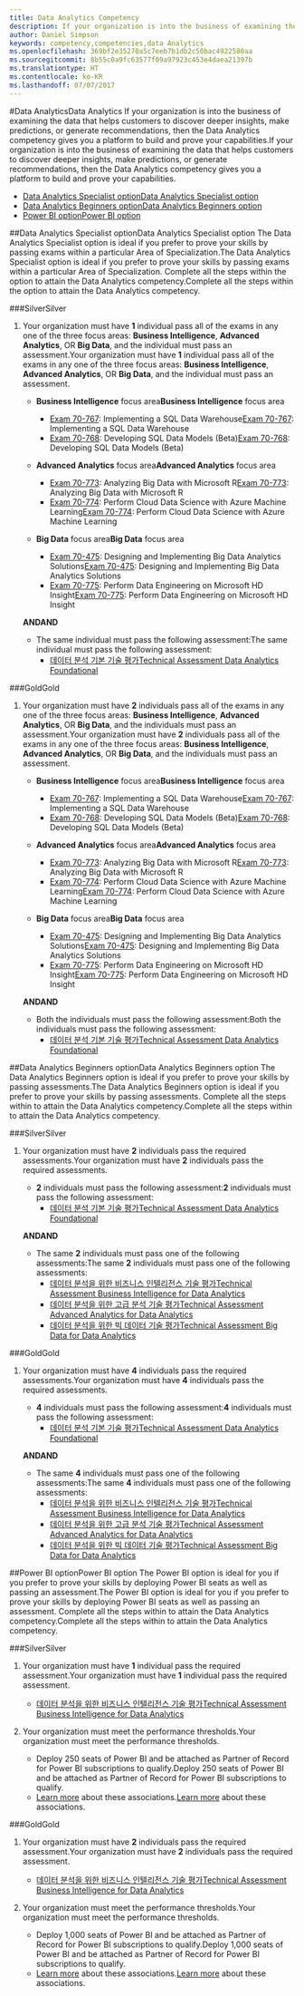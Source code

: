 ```yaml
---
title: Data Analytics Competency
description: If your organization is into the business of examining the data that helps customers to discover deeper insights, make predictions, or generate recommendations, then the Data Analytics competency gives you a platform to build and prove your capabilities.
author: Daniel Simpson
keywords: competency,competencies,data Analytics
ms.openlocfilehash: 369bf2e35270a5c7eeb7b1db2c50bac4922580aa
ms.sourcegitcommit: 8b55c0a9fc63577f09a97923c453e4daea21397b
ms.translationtype: HT
ms.contentlocale: ko-KR
ms.lasthandoff: 07/07/2017
---
```

#<a name="data-analytics"></a><span data-ttu-id="4410e-104">Data Analytics</span><span class="sxs-lookup"><span data-stu-id="4410e-104">Data Analytics</span></span>
<span data-ttu-id="4410e-105">If your organization is into the business of examining the data that helps customers to discover deeper insights, make predictions, or generate recommendations, then the Data Analytics competency gives you a platform to build and prove your capabilities.</span><span class="sxs-lookup"><span data-stu-id="4410e-105">If your organization is into the business of examining the data that helps customers to discover deeper insights, make predictions, or generate recommendations, then the Data Analytics competency gives you a platform to build and prove your capabilities.</span></span>

- [<span data-ttu-id="4410e-106">Data Analytics Specialist option</span><span class="sxs-lookup"><span data-stu-id="4410e-106">Data Analytics Specialist option</span></span>](#data-analytics-specialist-option)
- [<span data-ttu-id="4410e-107">Data Analytics Beginners option</span><span class="sxs-lookup"><span data-stu-id="4410e-107">Data Analytics Beginners option</span></span>](#data-analytics-beginners-option)
- [<span data-ttu-id="4410e-108">Power BI option</span><span class="sxs-lookup"><span data-stu-id="4410e-108">Power BI option</span></span>](#power-bi-option)

##<a name="data-analytics-specialist-option"></a><span data-ttu-id="4410e-109">Data Analytics Specialist option</span><span class="sxs-lookup"><span data-stu-id="4410e-109">Data Analytics Specialist option</span></span>
<span data-ttu-id="4410e-110">The Data Analytics Specialist option is ideal if you prefer to prove your skills by passing exams within a particular Area of Specialization.</span><span class="sxs-lookup"><span data-stu-id="4410e-110">The Data Analytics Specialist option is ideal if you prefer to prove your skills by passing exams within a particular Area of Specialization.</span></span> <span data-ttu-id="4410e-111">Complete all the steps within the option to attain the Data Analytics competency.</span><span class="sxs-lookup"><span data-stu-id="4410e-111">Complete all the steps within the option to attain the Data Analytics competency.</span></span>

###<a name="silver"></a><span data-ttu-id="4410e-112">Silver</span><span class="sxs-lookup"><span data-stu-id="4410e-112">Silver</span></span>
1. <span data-ttu-id="4410e-113">Your organization must have **1** individual pass all of the exams in any one of the three focus areas: **Business Intelligence**, **Advanced Analytics**, OR **Big Data**, and the individual must pass an assessment.</span><span class="sxs-lookup"><span data-stu-id="4410e-113">Your organization must have **1** individual pass all of the exams in any one of the three focus areas: **Business Intelligence**, **Advanced Analytics**, OR **Big Data**, and the individual must pass an assessment.</span></span>

    - <span data-ttu-id="4410e-114">**Business Intelligence** focus area</span><span class="sxs-lookup"><span data-stu-id="4410e-114">**Business Intelligence** focus area</span></span>
        - <span data-ttu-id="4410e-115">[Exam 70-767](https://www.microsoft.com/en-us/learning/exam-70-767.aspx): Implementing a SQL Data Warehouse</span><span class="sxs-lookup"><span data-stu-id="4410e-115">[Exam 70-767](https://www.microsoft.com/en-us/learning/exam-70-767.aspx): Implementing a SQL Data Warehouse</span></span> 
        - <span data-ttu-id="4410e-116">[Exam 70-768](https://www.microsoft.com/en-us/learning/exam-70-768.aspx): Developing SQL Data Models (Beta)</span><span class="sxs-lookup"><span data-stu-id="4410e-116">[Exam 70-768](https://www.microsoft.com/en-us/learning/exam-70-768.aspx): Developing SQL Data Models (Beta)</span></span>

    - <span data-ttu-id="4410e-117">**Advanced Analytics** focus area</span><span class="sxs-lookup"><span data-stu-id="4410e-117">**Advanced Analytics** focus area</span></span>
        - <span data-ttu-id="4410e-118">[Exam 70-773](https://www.microsoft.com/en-us/learning/exam-70-773.aspx): Analyzing Big Data with Microsoft R</span><span class="sxs-lookup"><span data-stu-id="4410e-118">[Exam 70-773](https://www.microsoft.com/en-us/learning/exam-70-773.aspx): Analyzing Big Data with Microsoft R</span></span>
        - <span data-ttu-id="4410e-119">[Exam 70-774](https://www.microsoft.com/en-us/learning/exam-70-774.aspx): Perform Cloud Data Science with Azure Machine Learning</span><span class="sxs-lookup"><span data-stu-id="4410e-119">[Exam 70-774](https://www.microsoft.com/en-us/learning/exam-70-774.aspx): Perform Cloud Data Science with Azure Machine Learning</span></span>

    - <span data-ttu-id="4410e-120">**Big Data** focus area</span><span class="sxs-lookup"><span data-stu-id="4410e-120">**Big Data** focus area</span></span>
        - <span data-ttu-id="4410e-121">[Exam 70-475](https://www.microsoft.com/en-us/learning/exam-70-475.aspx): Designing and Implementing Big Data Analytics Solutions</span><span class="sxs-lookup"><span data-stu-id="4410e-121">[Exam 70-475](https://www.microsoft.com/en-us/learning/exam-70-475.aspx): Designing and Implementing Big Data Analytics Solutions</span></span>
        - <span data-ttu-id="4410e-122">[Exam 70-775](https://www.microsoft.com/en-us/learning/exam-70-775.aspx): Perform Data Engineering on Microsoft HD Insight</span><span class="sxs-lookup"><span data-stu-id="4410e-122">[Exam 70-775](https://www.microsoft.com/en-us/learning/exam-70-775.aspx): Perform Data Engineering on Microsoft HD Insight</span></span>

    **<span data-ttu-id="4410e-123">AND</span><span class="sxs-lookup"><span data-stu-id="4410e-123">AND</span></span>**

    - <span data-ttu-id="4410e-124">The same individual must pass the following assessment:</span><span class="sxs-lookup"><span data-stu-id="4410e-124">The same individual must pass the following assessment:</span></span>
        - [<span data-ttu-id="4410e-125">데이터 분석 기본 기술 평가</span><span class="sxs-lookup"><span data-stu-id="4410e-125">Technical Assessment Data Analytics Foundational</span></span>](https://partneruniversity.microsoft.com/?whr=uri:MicrosoftAccount&courseId=14356&scoId=w5Ubm2ygB_4304778676)

###<a name="gold"></a><span data-ttu-id="4410e-126">Gold</span><span class="sxs-lookup"><span data-stu-id="4410e-126">Gold</span></span>
1. <span data-ttu-id="4410e-127">Your organization must have **2** individuals pass all of the exams in any one of the three focus areas: **Business Intelligence**, **Advanced Analytics**, OR **Big Data**, and the individuals must pass an assessment.</span><span class="sxs-lookup"><span data-stu-id="4410e-127">Your organization must have **2** individuals pass all of the exams in any one of the three focus areas: **Business Intelligence**, **Advanced Analytics**, OR **Big Data**, and the individuals must pass an assessment.</span></span>

    - <span data-ttu-id="4410e-128">**Business Intelligence** focus area</span><span class="sxs-lookup"><span data-stu-id="4410e-128">**Business Intelligence** focus area</span></span>
        - <span data-ttu-id="4410e-129">[Exam 70-767](https://www.microsoft.com/en-us/learning/exam-70-767.aspx): Implementing a SQL Data Warehouse</span><span class="sxs-lookup"><span data-stu-id="4410e-129">[Exam 70-767](https://www.microsoft.com/en-us/learning/exam-70-767.aspx): Implementing a SQL Data Warehouse</span></span> 
        - <span data-ttu-id="4410e-130">[Exam 70-768](https://www.microsoft.com/en-us/learning/exam-70-768.aspx): Developing SQL Data Models (Beta)</span><span class="sxs-lookup"><span data-stu-id="4410e-130">[Exam 70-768](https://www.microsoft.com/en-us/learning/exam-70-768.aspx): Developing SQL Data Models (Beta)</span></span>

    - <span data-ttu-id="4410e-131">**Advanced Analytics** focus area</span><span class="sxs-lookup"><span data-stu-id="4410e-131">**Advanced Analytics** focus area</span></span>
        - <span data-ttu-id="4410e-132">[Exam 70-773](https://www.microsoft.com/en-us/learning/exam-70-773.aspx): Analyzing Big Data with Microsoft R</span><span class="sxs-lookup"><span data-stu-id="4410e-132">[Exam 70-773](https://www.microsoft.com/en-us/learning/exam-70-773.aspx): Analyzing Big Data with Microsoft R</span></span>
        - <span data-ttu-id="4410e-133">[Exam 70-774](https://www.microsoft.com/en-us/learning/exam-70-774.aspx): Perform Cloud Data Science with Azure Machine Learning</span><span class="sxs-lookup"><span data-stu-id="4410e-133">[Exam 70-774](https://www.microsoft.com/en-us/learning/exam-70-774.aspx): Perform Cloud Data Science with Azure Machine Learning</span></span>

    - <span data-ttu-id="4410e-134">**Big Data** focus area</span><span class="sxs-lookup"><span data-stu-id="4410e-134">**Big Data** focus area</span></span>
        - <span data-ttu-id="4410e-135">[Exam 70-475](https://www.microsoft.com/en-us/learning/exam-70-475.aspx): Designing and Implementing Big Data Analytics Solutions</span><span class="sxs-lookup"><span data-stu-id="4410e-135">[Exam 70-475](https://www.microsoft.com/en-us/learning/exam-70-475.aspx): Designing and Implementing Big Data Analytics Solutions</span></span>
        - <span data-ttu-id="4410e-136">[Exam 70-775](https://www.microsoft.com/en-us/learning/exam-70-775.aspx): Perform Data Engineering on Microsoft HD Insight</span><span class="sxs-lookup"><span data-stu-id="4410e-136">[Exam 70-775](https://www.microsoft.com/en-us/learning/exam-70-775.aspx): Perform Data Engineering on Microsoft HD Insight</span></span>

    **<span data-ttu-id="4410e-137">AND</span><span class="sxs-lookup"><span data-stu-id="4410e-137">AND</span></span>**

    - <span data-ttu-id="4410e-138">Both the individuals must pass the following assessment:</span><span class="sxs-lookup"><span data-stu-id="4410e-138">Both the individuals must pass the following assessment:</span></span> 
        - [<span data-ttu-id="4410e-139">데이터 분석 기본 기술 평가</span><span class="sxs-lookup"><span data-stu-id="4410e-139">Technical Assessment Data Analytics Foundational</span></span>](https://partneruniversity.microsoft.com/?whr=uri:MicrosoftAccount&courseId=14356&scoId=w5Ubm2ygB_4304778676)

##<a name="data-analytics-beginners-option"></a><span data-ttu-id="4410e-140">Data Analytics Beginners option</span><span class="sxs-lookup"><span data-stu-id="4410e-140">Data Analytics Beginners option</span></span>
<span data-ttu-id="4410e-141">The Data Analytics Beginners option is ideal if you prefer to prove your skills by passing assessments.</span><span class="sxs-lookup"><span data-stu-id="4410e-141">The Data Analytics Beginners option is ideal if you prefer to prove your skills by passing assessments.</span></span> <span data-ttu-id="4410e-142">Complete all the steps within to attain the Data Analytics competency.</span><span class="sxs-lookup"><span data-stu-id="4410e-142">Complete all the steps within to attain the Data Analytics competency.</span></span>

###<a name="silver"></a><span data-ttu-id="4410e-143">Silver</span><span class="sxs-lookup"><span data-stu-id="4410e-143">Silver</span></span>
1. <span data-ttu-id="4410e-144">Your organization must have **2** individuals pass the required assessments.</span><span class="sxs-lookup"><span data-stu-id="4410e-144">Your organization must have **2** individuals pass the required assessments.</span></span>

    - <span data-ttu-id="4410e-145">**2** individuals must pass the following assessment:</span><span class="sxs-lookup"><span data-stu-id="4410e-145">**2** individuals must pass the following assessment:</span></span>
        - [<span data-ttu-id="4410e-146">데이터 분석 기본 기술 평가</span><span class="sxs-lookup"><span data-stu-id="4410e-146">Technical Assessment Data Analytics Foundational</span></span>](https://partneruniversity.microsoft.com/?whr=uri:MicrosoftAccount&courseId=14356&scoId=w5Ubm2ygB_4304778676)

    **<span data-ttu-id="4410e-147">AND</span><span class="sxs-lookup"><span data-stu-id="4410e-147">AND</span></span>**

    - <span data-ttu-id="4410e-148">The same **2** individuals must pass one of the following assessments:</span><span class="sxs-lookup"><span data-stu-id="4410e-148">The same **2** individuals must pass one of the following assessments:</span></span>
        - [<span data-ttu-id="4410e-149">데이터 분석을 위한 비즈니스 인텔리전스 기술 평가</span><span class="sxs-lookup"><span data-stu-id="4410e-149">Technical Assessment Business Intelligence for Data Analytics</span></span>](https://partneruniversity.microsoft.com/?whr=uri:MicrosoftAccount&courseId=14350&scoId=u5YzfgigB_1504778676)
        - [<span data-ttu-id="4410e-150">데이터 분석을 위한 고급 분석 기술 평가</span><span class="sxs-lookup"><span data-stu-id="4410e-150">Technical Assessment Advanced Analytics for Data Analytics</span></span>](https://partneruniversity.microsoft.com/?whr=uri:MicrosoftAccount&courseId=10275&scoId=bweuuySgB_3904778676)
        - [<span data-ttu-id="4410e-151">데이터 분석을 위한 빅 데이터 기술 평가</span><span class="sxs-lookup"><span data-stu-id="4410e-151">Technical Assessment Big Data for Data Analytics</span></span>](https://partneruniversity.microsoft.com/?whr=uri:MicrosoftAccount&courseId=14349&scoId=qb5OGFigB_6604778676)

###<a name="gold"></a><span data-ttu-id="4410e-152">Gold</span><span class="sxs-lookup"><span data-stu-id="4410e-152">Gold</span></span>
1. <span data-ttu-id="4410e-153">Your organization must have **4** individuals pass the required assessments.</span><span class="sxs-lookup"><span data-stu-id="4410e-153">Your organization must have **4** individuals pass the required assessments.</span></span>

    - <span data-ttu-id="4410e-154">**4** individuals must pass the following assessment:</span><span class="sxs-lookup"><span data-stu-id="4410e-154">**4** individuals must pass the following assessment:</span></span>
        - [<span data-ttu-id="4410e-155">데이터 분석 기본 기술 평가</span><span class="sxs-lookup"><span data-stu-id="4410e-155">Technical Assessment Data Analytics Foundational</span></span> ](https://partneruniversity.microsoft.com/?whr=uri:MicrosoftAccount&courseId=14356&scoId=w5Ubm2ygB_4304778676)

    **<span data-ttu-id="4410e-156">AND</span><span class="sxs-lookup"><span data-stu-id="4410e-156">AND</span></span>**

    - <span data-ttu-id="4410e-157">The same **4** individuals must pass one of the following assessments:</span><span class="sxs-lookup"><span data-stu-id="4410e-157">The same **4** individuals must pass one of the following assessments:</span></span>
        - [<span data-ttu-id="4410e-158">데이터 분석을 위한 비즈니스 인텔리전스 기술 평가</span><span class="sxs-lookup"><span data-stu-id="4410e-158">Technical Assessment Business Intelligence for Data Analytics</span></span>](https://partneruniversity.microsoft.com/?whr=uri:MicrosoftAccount&courseId=14350&scoId=u5YzfgigB_1504778676)
        - [<span data-ttu-id="4410e-159">데이터 분석을 위한 고급 분석 기술 평가</span><span class="sxs-lookup"><span data-stu-id="4410e-159">Technical Assessment Advanced Analytics for Data Analytics</span></span>](https://partneruniversity.microsoft.com/?whr=uri:MicrosoftAccount&courseId=10275&scoId=bweuuySgB_3904778676)
        - [<span data-ttu-id="4410e-160">데이터 분석을 위한 빅 데이터 기술 평가</span><span class="sxs-lookup"><span data-stu-id="4410e-160">Technical Assessment Big Data for Data Analytics</span></span>](https://partneruniversity.microsoft.com/?whr=uri:MicrosoftAccount&courseId=14349&scoId=qb5OGFigB_6604778676)

##<a name="power-bi-option"></a><span data-ttu-id="4410e-161">Power BI option</span><span class="sxs-lookup"><span data-stu-id="4410e-161">Power BI option</span></span>
<span data-ttu-id="4410e-162">The Power BI option is ideal for you if you prefer to prove your skills by deploying Power BI seats as well as passing an assessment.</span><span class="sxs-lookup"><span data-stu-id="4410e-162">The Power BI option is ideal for you if you prefer to prove your skills by deploying Power BI seats as well as passing an assessment.</span></span> <span data-ttu-id="4410e-163">Complete all the steps within to attain the Data Analytics competency.</span><span class="sxs-lookup"><span data-stu-id="4410e-163">Complete all the steps within to attain the Data Analytics competency.</span></span>

###<a name="silver"></a><span data-ttu-id="4410e-164">Silver</span><span class="sxs-lookup"><span data-stu-id="4410e-164">Silver</span></span>

1. <span data-ttu-id="4410e-165">Your organization must have **1** individual pass the required assessment.</span><span class="sxs-lookup"><span data-stu-id="4410e-165">Your organization must have **1** individual pass the required assessment.</span></span>

    - [<span data-ttu-id="4410e-166">데이터 분석을 위한 비즈니스 인텔리전스 기술 평가</span><span class="sxs-lookup"><span data-stu-id="4410e-166">Technical Assessment Business Intelligence for Data Analytics</span></span>](https://partneruniversity.microsoft.com/?whr=uri:MicrosoftAccount&courseId=14350&scoId=u5YzfgigB_1504778676)
  
2. <span data-ttu-id="4410e-167">Your organization must meet the performance thresholds.</span><span class="sxs-lookup"><span data-stu-id="4410e-167">Your organization must meet the performance thresholds.</span></span>

    - <span data-ttu-id="4410e-168">Deploy 250 seats of Power BI and be attached as Partner of Record for Power BI subscriptions to qualify.</span><span class="sxs-lookup"><span data-stu-id="4410e-168">Deploy 250 seats of Power BI and be attached as Partner of Record for Power BI subscriptions to qualify.</span></span>
    - <span data-ttu-id="4410e-169">[Learn more](https://partner.microsoft.com/en-us/membership/digital-partner-of-record) about these associations.</span><span class="sxs-lookup"><span data-stu-id="4410e-169">[Learn more](https://partner.microsoft.com/en-us/membership/digital-partner-of-record) about these associations.</span></span>

###<a name="gold"></a><span data-ttu-id="4410e-170">Gold</span><span class="sxs-lookup"><span data-stu-id="4410e-170">Gold</span></span>
1. <span data-ttu-id="4410e-171">Your organization must have **2** individuals pass the required assessment.</span><span class="sxs-lookup"><span data-stu-id="4410e-171">Your organization must have **2** individuals pass the required assessment.</span></span>
    - [<span data-ttu-id="4410e-172">데이터 분석을 위한 비즈니스 인텔리전스 기술 평가</span><span class="sxs-lookup"><span data-stu-id="4410e-172">Technical Assessment Business Intelligence for Data Analytics</span></span>](https://partneruniversity.microsoft.com/?whr=uri:MicrosoftAccount&courseId=14350&scoId=u5YzfgigB_1504778676)
  
2. <span data-ttu-id="4410e-173">Your organization must meet the performance thresholds.</span><span class="sxs-lookup"><span data-stu-id="4410e-173">Your organization must meet the performance thresholds.</span></span>
    - <span data-ttu-id="4410e-174">Deploy 1,000 seats of Power BI and be attached as Partner of Record for Power BI subscriptions to qualify.</span><span class="sxs-lookup"><span data-stu-id="4410e-174">Deploy 1,000 seats of Power BI and be attached as Partner of Record for Power BI subscriptions to qualify.</span></span>
    - <span data-ttu-id="4410e-175">[Learn more](https://partner.microsoft.com/en-us/membership/digital-partner-of-record) about these associations.</span><span class="sxs-lookup"><span data-stu-id="4410e-175">[Learn more](https://partner.microsoft.com/en-us/membership/digital-partner-of-record) about these associations.</span></span>

